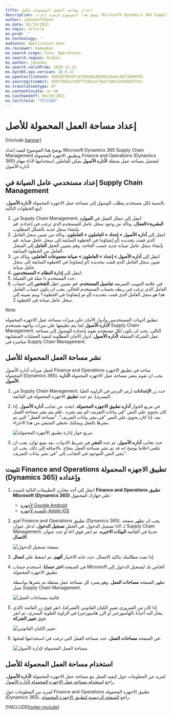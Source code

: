 ```yaml
---
title: إعداد مساحة العمل المحمولة للأصل
description: يوضح هذا الموضوع كيفيه إعداد Microsoft Dynamics 365 Supply Chain ManagementFinance and Operations وتطبيق الاجهزه المحمولة (Dynamics 365) لتشغيل مساحة عمل متنقلة لأداره الأصول يمكن للعاملين استخدامها لأداء مهام أداره الأصول.
author: johanhoffmann
ms.date: 01/15/2021
ms.topic: article
ms.prod: ''
ms.technology: ''
audience: Application User
ms.reviewer: kamaybac
ms.search.scope: Core, Operations
ms.search.region: Global
ms.author: johanho
ms.search.validFrom: 2020-12-22
ms.dyn365.ops.version: 10.0.17
ms.openlocfilehash: 5d628f99d4fc6788ddb38590c65decb871d49f93
ms.sourcegitcommit: 3b87f042a7e97f72b5aa73bef186c5426b937fec
ms.translationtype: HT
ms.contentlocale: ar-SA
ms.lasthandoff: 09/29/2021
ms.locfileid: "7572183"
---
```

# <a name="set-up-the-asset-management-mobile-workspace"></a>إعداد مساحة العمل المحمولة للأصل

[!include [banner](../includes/banner.md)]

يوضح هذا الموضوع كيفيه إعداد Microsoft Dynamics 365 Supply Chain Management وتطبيق الاجهزه المحمولة Finance and Operations (Dynamics 365) لتشغيل مساحة عمل متنقلة **لأداره الأصول** يمكن للعاملين استخدامها لأداء مهام أداره الأصول.

## <a name="set-up-maintenance-worker-users-in-supply-chain-management"></a>إعداد مستخدمي عامل الصيانة في Supply Chain Management

بالنسبة لكل مستخدم يتطلب الوصول إلى مساحة عمل الاجهزه المحمولة **لأداره الأصول**، اتبع الخطوات التالية.

1. في Supply Chain Management، انتقل إلى عمال العمل في **الموارد البشرية\>العمال**، وتاكد من وجود سجل عامل للمستخدم الذي ترغب في إعداده. قم بإنشاء سجل جديد بالشكل المطلوب.
1. انتقل إلى **أداره الأصول \> إعداد \> العاملون \> العاملون**، وتاكد من تعيين سجل العامل الذي قمت بتحديده (أو إنشاؤه) في الخطوة السابقة إلى سجل عامل صيانة. قم بإنشاء سجل عامل صيانة جديد حسب الحاجة، وقم بتعيين الحقل **العامل** إلى السجل العامل من الخطوة السابقة.
1. انتقل إلى **أداره الأصول \> إعداد \> العاملون \> صيانة مجموعات العاملين**، وتاكد من تعيين سجل العامل الذي قمت بتحديده (أو إنشاؤه) في الخطوة السابقة إلى سجل عامل صيانة.
1. انتقل إلى **إدارة النظام \> المستخدمين**.
1. حدد المستخدم ذا صلة في الشبكة.
1. في علامة التبويب السريعة **تفاصيل المستخدم**، قم بتعيين حقل **الشخص** إلى حساب العامل الذي ترغب في ربطه بحساب المستخدم الحالي. يجب ان يكون حساب العامل هذا هو سجل العامل الذي قمت بتحديده (أو تم إنشاؤه) في الخطوة 1 ويتم تعيينه إلى سجل عامل صيانة في الخطوة 2.

> [!NOTE]
> تنطبق أذونات المستخدمين وأدوار الأمان علي ميزات مساحة عمل الاجهزه المحمولة **لأداره الأصول** كما يتم تطبيقها علي ميزات واجهه مستخدم Supply Chain Management. التالي، يجب ان يكون لكل مستخدم تقوم بإعداده للوصول إلى مساحة عمل الشركة المتنقلة **لأداره الأصول**، ادوار الأمان المطلوبة لتنفيذ العمليات المتشابهة مباشره في Supply Chain Management.

## <a name="publish-the-asset-management-mobile-workspace"></a>نشر مساحة العمل المحمولة للأصل

لجعل ميزات أداره الأصول Finance and Operations متاحه في تطبيق الاجهزه المحمولة (Dynamics 365)، يجب ان تقوم بنشر مساحة عمل الاجهزه المحمولة **لأداره الأصول**.

1. في Supply Chain Management، حدد زر **الإعدادات** (رمز الترس في الزاوية العليا اليسرى)، ثم حدد **تطبيق** الاجهزه المحمولة في القائمة.
1. في مربع الحوار **أداره تطبيق الاجهزه المحمولة**، ابحث عن تجانب **أداره الأصول**. إذا كان يحتوي علي النص "في بيانات التعريف-لم يتم نشره ، فلم يتم نشر مساحة العمل بعد. إذا كان يحتوي علي النص "في نشر بيانات التعريف"، "مساحة العمل" التي تم نشرها بالفعل ويمكنك تخطي المتبقي من هذا الاجراء.

    ![مربع حوار إدارة تطبيق الأجهزة المحمولة.](media/mobile-workspaces.png "مربع حوار أداره تطبيق الاجهزه المحمولة")

1. حدد تجانب **أداره الأصول**، ثم حدد **النشر** في شريط الادوات. بعد بضع ثوان، يجب ان تتلقي اعلاما يوضح انه قد تم نشر مساحة العمل بنجاح. بالاضافه إلى ذلك، يجب ان يتغير النص الموجود في التجانب إلى "في نشر بيانات التعريف".

## <a name="install-and-set-up-the-finance-and-operations-dynamics-365-mobile-app"></a>تثبيت Finance and Operations تطبيق الاجهزه المحمولة (Dynamics 365) وإعداده

1. انتقل إلى أحد مخازن التطبيقات التالية لتثبيت **Finance and Operations تطبيق Microsoft (Dynamics 365)** علي جهازك المحمول:

    - [لأجهزه Google Android](https://go.microsoft.com/fwlink/?linkid=850662)
    - [بالنسبة لأجهزه Apple iOS](https://go.microsoft.com/fwlink/?linkid=850663)

1. افتح Finance and Operations تطبيق (Dynamics 365). يجب ان تظهر صفحه تسجيل الدخول. في الحقل **تسجيل الدخول**، ادخل عنوان Url لـ Supply Chain Management، أو حدد عنوان url حديثا في القائمة **البيئات الاخيره**، ثم انقر فوق **الاتصال**.

    ![صفحة تسجيل الدخول.](media/mobile-app-sign-in.png "صفحة تسجيل الدخول")

1. إذا تمت مطالبتك بتاكيد الاتصال، حدد خانه الاختيار **أفهم**، ثم اضغط علي **اتصال**.
1. في الصفحة **اختر حسابا**، استخدم حساب Microsoft الخاص بك لتسجيل الدخول إلى تطبيق الاجهزه المحمولة.

    تظهر الصفحة **مساحات العمل‬**. وهو يسرد كل مساحة عمل متنقلة تم نشرها بواسطة مثيل Supply Chain Management.

    ![قائمة بمساحات العمل.](media/mobile-app-workspaces.png "قائمه بمساحات العمل")

1. إذا كان من الضروري تغيير الكيان القانوني (الشركة)، انقر فوق زر القائمة (الذي يشار اليه أحيانا بالهامبورجير أو الزر هامبورجير) في الزاوية العلوية اليسرى، ثم انقر فوق **تغيير الشركة**.

    ![تغيير الكيان القانوني.](media/mobile-app-change-comp.png "تغيير الكيان القانوني.")

1. في الصفحة **مساحات العمل**، حدد مساحة العمل التي ترغب في استخدامها لفتحها.

    ![مساحة العمل المحمولة لإدارة الأصول.](media/mobile-app-asset-workspace.png "مساحة العمل المحمولة للأصل")

## <a name="work-with-the-asset-management-mobile-workspace"></a>استخدام مساحة العمل المحمولة للأصل

لمزيد من المعلومات حول كيفيه العمل مع مساحة عمل الاجهزه المحمولة **لأداره الأصول**، راجع [استخدام مساحة عمل الاجهزه المحمولة لأداره الأصول](asset-management-mobile-workspace.md).

لمزيد من المعلومات حول Finance and Operations تطبيق الاجهزه المحمولة (Dynamics 365)، راجع [الصفحة الرئيسية لتطبيق الاجهزه المحمولة](../../fin-ops-core/dev-itpro/mobile-apps/Mobile-app-home-page.md).


[!INCLUDE[footer-include](../../includes/footer-banner.md)]